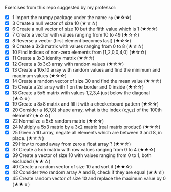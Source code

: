 Exercises from this repo suggested by my professor:
- [X] 1 Import the numpy package under the name `np` (★☆☆)
- [X] 3 Create a null vector of size 10 (★☆☆)
- [X] 6 Create a null vector of size 10 but the fifth value which is 1 (★☆☆)
- [X] 7 Create a vector with values ranging from 10 to 49 (★☆☆)
- [X] 8 Reverse a vector (first element becomes last) (★☆☆)
- [X] 9 Create a 3x3 matrix with values ranging from 0 to 8 (★☆☆)
- [X] 10 Find indices of non-zero elements from [1,2,0,0,4,0] (★☆☆)
- [X] 11 Create a 3x3 identity matrix (★☆☆)
- [X] 12 Create a 3x3x3 array with random values (★☆☆)
- [X] 13 Create a 10x10 array with random values and find the minimum and maximum values (★☆☆)
- [X] 14 Create a random vector of size 30 and find the mean value (★☆☆)
- [X] 15 Create a 2d array with 1 on the border and 0 inside (★☆☆)
- [X] 18 Create a 5x5 matrix with values 1,2,3,4 just below the diagonal (★☆☆)
- [X] 19 Create a 8x8 matrix and fill it with a checkerboard pattern (★☆☆)
- [X] 20 Consider a (6,7,8) shape array, what is the index (x,y,z) of the 100th element? (★☆☆)
- [X] 22 Normalize a 5x5 random matrix (★☆☆)
- [X] 24 Multiply a 5x3 matrix by a 3x2 matrix (real matrix product) (★☆☆)
- [X] 25 Given a 1D array, negate all elements which are between 3 and 8, in place. (★☆☆)
- [X] 29 How to round away from zero a float array ? (★☆☆)
- [X] 37 Create a 5x5 matrix with row values ranging from 0 to 4 (★★☆)
- [X] 39 Create a vector of size 10 with values ranging from 0 to 1, both excluded (★★☆)
- [X] 40 Create a random vector of size 10 and sort it (★★☆)
- [X] 42 Consider two random array A and B, check if they are equal (★★☆)
- [X] 45 Create random vector of size 10 and replace the maximum value by 0 (★★☆)